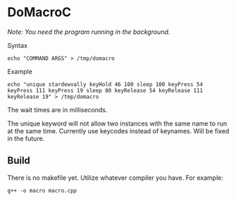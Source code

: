 # DoMacroC

*Note: You need the program running in the background.*

Syntax
```
echo "COMMAND ARGS" > /tmp/domacro
```

Example
```
echo "unique stardewvally keyHold 46 100 sleep 100 keyPress 54 keyPress 111 keyPress 19 sleep 80 keyRelease 54 keyRelease 111 keyRelease 19" > /tmp/domacro
```
The wait times are in milliseconds.

The unique keyword will not allow two instances with the same name to run at the same time.
Currently use keycodes instead of keynames. Will be fixed in the future.

## Build
There is no makefile yet. Utilize whatever compiler you have. For example:
```
g++ -o macro macro.cpp
```
